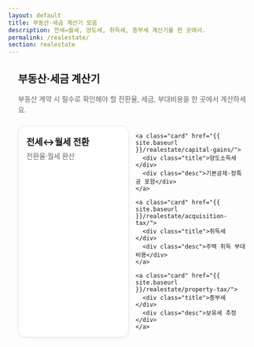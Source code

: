 ```yaml
---
layout: default
title: 부동산·세금 계산기 모음
description: 전세↔월세, 양도세, 취득세, 종부세 계산기를 한 곳에서.
permalink: /realestate/
section: realestate
---
```


<style>
/* 페이지 전용 스타일 */
.realestate-wrap {
  max-width: 960px;   /* 본문 최대 폭 */
  margin: 0 auto;     /* 가운데 정렬 */
  padding: 0 20px;    /* 좌우 여백 */
}

/* 설명 문구 */
.realestate-intro {
  color: var(--muted-text, #666);
  margin: 8px 0 20px;
  line-height: 1.6;
}

/* 카드 그리드 */
.grid-cards {
  display: grid;
  grid-template-columns: 1fr;
  gap: 14px;
}

/* 화면 넓어질수록 2열 */
@media (min-width: 560px) {
  .grid-cards { grid-template-columns: repeat(2, 1fr); }
}
@media (min-width: 1024px) {
  .grid-cards { grid-template-columns: repeat(2, 1fr); }
}

/* 카드 스타일 */
.card {
  display: block;
  padding: 18px 16px;
  background: #fff;
  border: 1px solid #e8e8e8;
  border-radius: 14px;
  text-decoration: none;
  color: inherit;
  box-shadow: 0 2px 6px rgba(0,0,0,0.06);
  transition: transform .18s ease, box-shadow .18s ease, border-color .18s ease;
}

.card:hover,
.card:focus-visible {
  transform: translateY(-3px);
  box-shadow: 0 6px 16px rgba(0,0,0,0.10);
  border-color: #e1e1e1;
  outline: none;
}

/* 카드 내부 텍스트 */
.card .title {
  font-weight: 700;
  font-size: 18px;
  margin-bottom: 6px;
}
.card .desc {
  font-size: 14px;
  color: #666;
}
</style>

<section class="realestate-wrap">
  <h1>부동산·세금 계산기</h1>
  <p class="realestate-intro">부동산 계약 시 필수로 확인해야 할 전환율, 세금, 부대비용을 한 곳에서 계산하세요.</p>

  <div class="grid-cards" aria-label="부동산 계산기 링크 목록">
    <a class="card" href="{{ site.baseurl }}/realestate/rent-to-jeonse/">
      <div class="title">전세↔월세 전환</div>
      <div class="desc">전환율·월세 환산</div>
    </a>

    <a class="card" href="{{ site.baseurl }}/realestate/capital-gains/">
      <div class="title">양도소득세</div>
      <div class="desc">기본공제·장특공 포함</div>
    </a>

    <a class="card" href="{{ site.baseurl }}/realestate/acquisition-tax/">
      <div class="title">취득세</div>
      <div class="desc">주택 취득 부대비용</div>
    </a>

    <a class="card" href="{{ site.baseurl }}/realestate/property-tax/">
      <div class="title">종부세</div>
      <div class="desc">보유세 추정</div>
    </a>
  </div>
</section>

<script type="application/ld+json">
{
  "@context":"https://schema.org","@type":"BreadcrumbList",
  "itemListElement":[
    {"@type":"ListItem","position":1,"name":"부동산 계산기 모음","item":"https://calculator.khaistory.com/realestate/"}
  ]
}
</script>

